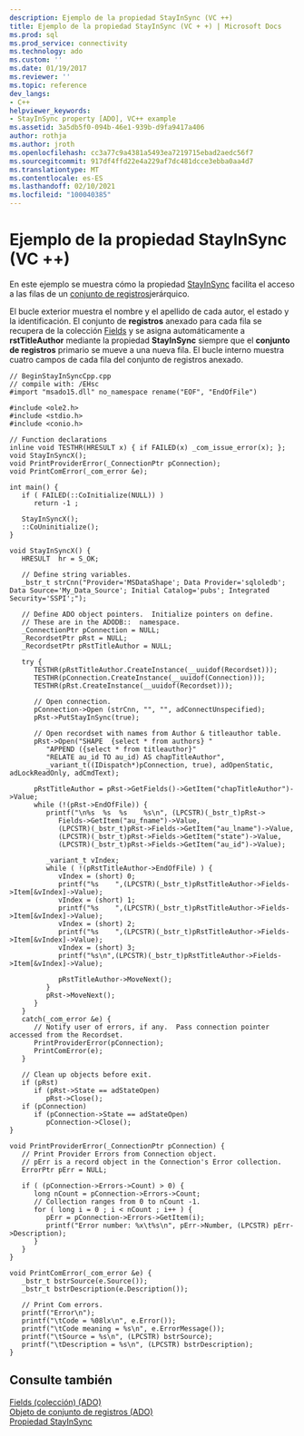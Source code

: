 ```yaml
---
description: Ejemplo de la propiedad StayInSync (VC ++)
title: Ejemplo de la propiedad StayInSync (VC + +) | Microsoft Docs
ms.prod: sql
ms.prod_service: connectivity
ms.technology: ado
ms.custom: ''
ms.date: 01/19/2017
ms.reviewer: ''
ms.topic: reference
dev_langs:
- C++
helpviewer_keywords:
- StayInSync property [ADO], VC++ example
ms.assetid: 3a5db5f0-094b-46e1-939b-d9fa9417a406
author: rothja
ms.author: jroth
ms.openlocfilehash: cc3a77c9a4381a5493ea7219715ebad2aedc56f7
ms.sourcegitcommit: 917df4ffd22e4a229af7dc481dcce3ebba0aa4d7
ms.translationtype: MT
ms.contentlocale: es-ES
ms.lasthandoff: 02/10/2021
ms.locfileid: "100040385"
---
```

# <a name="stayinsync-property-example-vc"></a>Ejemplo de la propiedad StayInSync (VC ++)
En este ejemplo se muestra cómo la propiedad [StayInSync](./stayinsync-property.md) facilita el acceso a las filas de un [conjunto de registros](./recordset-object-ado.md)jerárquico.  
  
 El bucle exterior muestra el nombre y el apellido de cada autor, el estado y la identificación. El conjunto de **registros** anexado para cada fila se recupera de la colección [Fields](./fields-collection-ado.md) y se asigna automáticamente a **rstTitleAuthor** mediante la propiedad **StayInSync** siempre que el **conjunto de registros** primario se mueve a una nueva fila. El bucle interno muestra cuatro campos de cada fila del conjunto de registros anexado.  
  
```  
// BeginStayInSyncCpp.cpp  
// compile with: /EHsc  
#import "msado15.dll" no_namespace rename("EOF", "EndOfFile")  
  
#include <ole2.h>  
#include <stdio.h>  
#include <conio.h>  
  
// Function declarations  
inline void TESTHR(HRESULT x) { if FAILED(x) _com_issue_error(x); };  
void StayInSyncX();  
void PrintProviderError(_ConnectionPtr pConnection);  
void PrintComError(_com_error &e);  
  
int main() {  
   if ( FAILED(::CoInitialize(NULL)) )  
      return -1 ;  
  
   StayInSyncX();  
   ::CoUninitialize();  
}  
  
void StayInSyncX() {  
   HRESULT  hr = S_OK;  
  
   // Define string variables.  
   _bstr_t strCnn("Provider='MSDataShape'; Data Provider='sqloledb'; Data Source='My_Data_Source'; Initial Catalog='pubs'; Integrated Security='SSPI';");  
  
   // Define ADO object pointers.  Initialize pointers on define.  
   // These are in the ADODB::  namespace.  
   _ConnectionPtr pConnection = NULL;  
   _RecordsetPtr pRst = NULL;  
   _RecordsetPtr pRstTitleAuthor = NULL;  
  
   try {  
      TESTHR(pRstTitleAuthor.CreateInstance(__uuidof(Recordset)));  
      TESTHR(pConnection.CreateInstance(__uuidof(Connection)));  
      TESTHR(pRst.CreateInstance(__uuidof(Recordset)));  
  
      // Open connection.  
      pConnection->Open (strCnn, "", "", adConnectUnspecified);  
      pRst->PutStayInSync(true);  
  
      // Open recordset with names from Author & titleauthor table.  
      pRst->Open("SHAPE  {select * from authors} "   
         "APPEND ({select * from titleauthor}"  
         "RELATE au_id TO au_id) AS chapTitleAuthor",  
         _variant_t((IDispatch*)pConnection, true), adOpenStatic, adLockReadOnly, adCmdText);  
  
      pRstTitleAuthor = pRst->GetFields()->GetItem("chapTitleAuthor")->Value;  
      while (!(pRst->EndOfFile)) {      
         printf("\n%s  %s  %s    %s\n", (LPCSTR)(_bstr_t)pRst->  
            Fields->GetItem("au_fname")->Value,  
            (LPCSTR)(_bstr_t)pRst->Fields->GetItem("au_lname")->Value,  
            (LPCSTR)(_bstr_t)pRst->Fields->GetItem("state")->Value,   
            (LPCSTR)(_bstr_t)pRst->Fields->GetItem("au_id")->Value);  
  
         _variant_t vIndex;  
         while ( !(pRstTitleAuthor->EndOfFile) ) {  
            vIndex = (short) 0;  
            printf("%s    ",(LPCSTR)(_bstr_t)pRstTitleAuthor->Fields->Item[&vIndex]->Value);  
            vIndex = (short) 1;  
            printf("%s    ",(LPCSTR)(_bstr_t)pRstTitleAuthor->Fields->Item[&vIndex]->Value);  
            vIndex = (short) 2;  
            printf("%s    ",(LPCSTR)(_bstr_t)pRstTitleAuthor->Fields->Item[&vIndex]->Value);  
            vIndex = (short) 3;  
            printf("%s\n",(LPCSTR)(_bstr_t)pRstTitleAuthor->Fields->Item[&vIndex]->Value);  
  
            pRstTitleAuthor->MoveNext();  
         }  
         pRst->MoveNext();  
      }  
   }  
   catch(_com_error &e) {  
      // Notify user of errors, if any.  Pass connection pointer accessed from the Recordset.  
      PrintProviderError(pConnection);  
      PrintComError(e);     
   }  
  
   // Clean up objects before exit.  
   if (pRst)  
      if (pRst->State == adStateOpen)  
         pRst->Close();  
   if (pConnection)  
      if (pConnection->State == adStateOpen)  
         pConnection->Close();  
}  
  
void PrintProviderError(_ConnectionPtr pConnection) {  
   // Print Provider Errors from Connection object.  
   // pErr is a record object in the Connection's Error collection.  
   ErrorPtr pErr = NULL;  
  
   if ( (pConnection->Errors->Count) > 0) {  
      long nCount = pConnection->Errors->Count;  
      // Collection ranges from 0 to nCount -1.  
      for ( long i = 0 ; i < nCount ; i++ ) {  
         pErr = pConnection->Errors->GetItem(i);  
         printf("Error number: %x\t%s\n", pErr->Number, (LPCSTR) pErr->Description);  
      }  
   }  
}  
  
void PrintComError(_com_error &e) {  
   _bstr_t bstrSource(e.Source());  
   _bstr_t bstrDescription(e.Description());  
  
   // Print Com errors.    
   printf("Error\n");  
   printf("\tCode = %08lx\n", e.Error());  
   printf("\tCode meaning = %s\n", e.ErrorMessage());  
   printf("\tSource = %s\n", (LPCSTR) bstrSource);  
   printf("\tDescription = %s\n", (LPCSTR) bstrDescription);  
}  
```  
  
## <a name="see-also"></a>Consulte también  
 [Fields (colección) (ADO)](./fields-collection-ado.md)   
 [Objeto de conjunto de registros (ADO)](./recordset-object-ado.md)   
 [Propiedad StayInSync](./stayinsync-property.md)